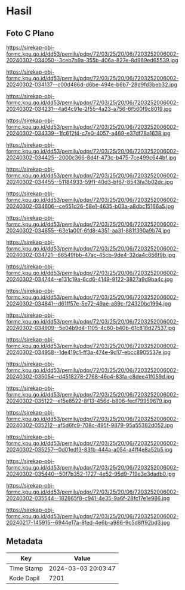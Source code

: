 # Hasil

## Foto C Plano

https://sirekap-obj-formc.kpu.go.id/dd53/pemilu/pdpr/72/03/25/20/06/7203252006002-20240302-034050--3ceb7b9a-355b-406a-827e-8d969ed65539.jpg

https://sirekap-obj-formc.kpu.go.id/dd53/pemilu/pdpr/72/03/25/20/06/7203252006002-20240302-034137--c00d486d-d6be-494e-b6b7-28d9fd3beb32.jpg

https://sirekap-obj-formc.kpu.go.id/dd53/pemilu/pdpr/72/03/25/20/06/7203252006002-20240302-034231--4a64c91e-2f55-4a23-a756-6f560f9c8019.jpg

https://sirekap-obj-formc.kpu.go.id/dd53/pemilu/pdpr/72/03/25/20/06/7203252006002-20240302-034339--1fc612f4-c7e0-4057-a469-e37df78a1638.jpg

https://sirekap-obj-formc.kpu.go.id/dd53/pemilu/pdpr/72/03/25/20/06/7203252006002-20240302-034425--2000c366-8d4f-473c-b475-7ce499c644bf.jpg

https://sirekap-obj-formc.kpu.go.id/dd53/pemilu/pdpr/72/03/25/20/06/7203252006002-20240302-034455--51184933-59f1-40d3-bf67-8543fa3b02dc.jpg

https://sirekap-obj-formc.kpu.go.id/dd53/pemilu/pdpr/72/03/25/20/06/7203252006002-20240302-034606--ce651d26-58e1-4635-b03a-a8dbc15166a5.jpg

https://sirekap-obj-formc.kpu.go.id/dd53/pemilu/pdpr/72/03/25/20/06/7203252006002-20240302-034655--63e1a00f-6fd8-4351-aa31-881f390a9b74.jpg

https://sirekap-obj-formc.kpu.go.id/dd53/pemilu/pdpr/72/03/25/20/06/7203252006002-20240302-034721--66549fbb-47ac-45cb-9de4-32da4c656f9b.jpg

https://sirekap-obj-formc.kpu.go.id/dd53/pemilu/pdpr/72/03/25/20/06/7203252006002-20240302-034744--e131c19a-6cd6-4149-9122-3827a9d9ba4c.jpg

https://sirekap-obj-formc.kpu.go.id/dd53/pemilu/pdpr/72/03/25/20/06/7203252006002-20240302-034841--d61ff57e-5e72-49ae-a89c-f24320bc1994.jpg

https://sirekap-obj-formc.kpu.go.id/dd53/pemilu/pdpr/72/03/25/20/06/7203252006002-20240302-034909--5e04b9d4-1105-4c60-b40b-61c818d27537.jpg

https://sirekap-obj-formc.kpu.go.id/dd53/pemilu/pdpr/72/03/25/20/06/7203252006002-20240302-034958--1de419c1-ff3a-474e-9d17-ebcc8905537e.jpg

https://sirekap-obj-formc.kpu.go.id/dd53/pemilu/pdpr/72/03/25/20/06/7203252006002-20240302-035054--d4518278-2768-46c4-83fa-c8dee41f059d.jpg

https://sirekap-obj-formc.kpu.go.id/dd53/pemilu/pdpr/72/03/25/20/06/7203252006002-20240302-035122--e15e8522-8f13-456d-b806-fecf79959679.jpg

https://sirekap-obj-formc.kpu.go.id/dd53/pemilu/pdpr/72/03/25/20/06/7203252006002-20240302-035212--af5d6fc9-708c-495f-9879-95a55382d052.jpg

https://sirekap-obj-formc.kpu.go.id/dd53/pemilu/pdpr/72/03/25/20/06/7203252006002-20240302-035257--0d01edf3-83fb-444a-a054-a4ff4e8a52b5.jpg

https://sirekap-obj-formc.kpu.go.id/dd53/pemilu/pdpr/72/03/25/20/06/7203252006002-20240302-035440--50f7b352-1727-4e52-95d9-719e3e3dadb0.jpg

https://sirekap-obj-formc.kpu.go.id/dd53/pemilu/pdpr/72/03/25/20/06/7203252006002-20240302-035544--182865f8-c941-4e35-9a6f-28fc17e1e986.jpg

https://sirekap-obj-formc.kpu.go.id/dd53/pemilu/pdpr/72/03/25/20/06/7203252006002-20240217-145915--6944e17a-8fed-4e6b-a986-9c5d8ff92bd3.jpg


## Metadata

| Key        | Value               |
| ---------- | ------------------- |
| Time Stamp | 2024-03-03 20:03:47 |
| Kode Dapil | 7201                |



